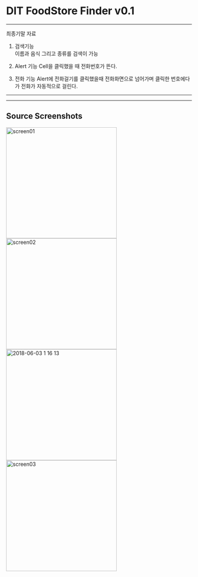 # DIT FoodStore Finder v0.1

----
최종기말 자료

1. 검색기능  
   이름과 음식 그리고 종류를 검색이 가능

2. Alert 기능
   Cell을 클릭했을 때 전화번호가 뜬다.

3. 전화 기능
   Alert에 전화걸기를 클릭했을때 전화화면으로 넘어가며 클릭한 번호에다가 전화가 자동적으로 걸린다.
----

------------
Source Screenshots
------------
<div>
<img width="300" alt="screen01" src="https://user-images.githubusercontent.com/37168993/42074053-084a63a8-7ba5-11e8-8038-7b46b8ebbbfe.png">
<img width="300" alt="screen02" src="https://user-images.githubusercontent.com/37168993/42074058-0db2e02c-7ba5-11e8-9219-8786c8233b89.png">
<img width="300" alt="2018-06-03 1 16 13" src="https://user-images.githubusercontent.com/37168993/42074064-14696788-7ba5-11e8-8e95-a9f93e45f63e.png">
<img width="300" alt="screen03" src="https://user-images.githubusercontent.com/37168993/42074061-11b9bae2-7ba5-11e8-9b3d-ced92849c4c2.png">

</div>


